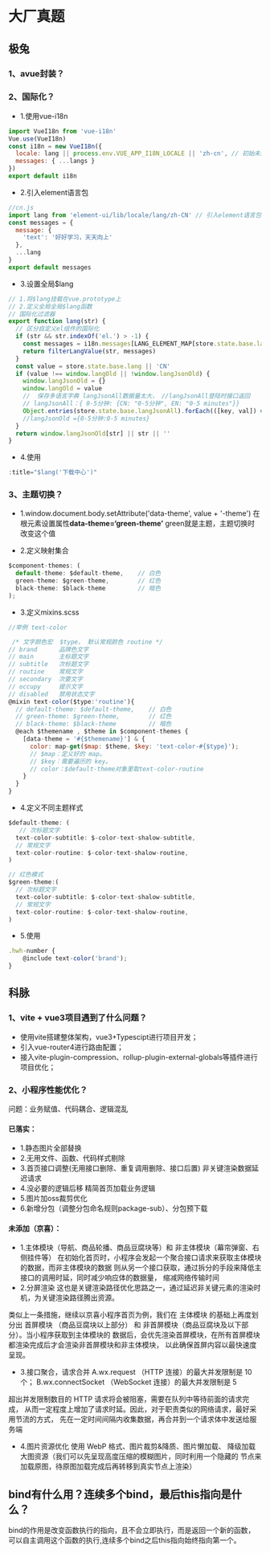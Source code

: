 # 大厂真题

## 极兔

### 1、avue封装？

### 2、国际化？
- 1.使用vue-i18n
```js
import VueI18n from 'vue-i18n'
Vue.use(VueI18n)
const i18n = new VueI18n({
  locale: lang || process.env.VUE_APP_I18N_LOCALE || 'zh-cn', // 初始未选择默认 en 英文
  messages: { ...langs }
})
export default i18n
```
- 2.引入element语言包
```js
//cn.js
import lang from 'element-ui/lib/locale/lang/zh-CN' // 引入element语言包
const messages = {
  message: {
    'text': '好好学习，天天向上'
  },
  ...lang
}
export default messages
```
- 3.设置全局$lang
```js
// 1.将$lang挂载在vue.prototype上
// 2.定义全局全局$lang函数
// 国际化过滤器
export function lang(str) {
  // 区分自定义el组件的国际化
  if (str && str.indexOf('el.') > -1) {
    const messages = i18n.messages[LANG_ELEMENT_MAP[store.state.base.lang]]
    return filterLangValue(str, messages)
  }
  const value = store.state.base.lang || 'CN'
  if (value !== window.langOld || !window.langJsonOld) {
    window.langJsonOld = {}
    window.langOld = value
    //  保存多语言字典 langJsonAll数据量太大， //langJsonAll登陆时接口返回
    // langJsonAll：{ 0-5分钟: {CN: "0-5分钟", EN: "0-5 minutes"}} 
    Object.entries(store.state.base.langJsonAll).forEach(([key, val]) => (window.langJsonOld[key] = val[value]))
    //langJsonOld ={0-5分钟:0-5 minutes}
  }
  return window.langJsonOld[str] || str || ''
}

```
- 4.使用
```js
:title="$lang('下载中心')" 
```

### 3、主题切换？
- 1.window.document.body.setAttribute('data-theme', value + '-theme')
在根元素设置属性**data-theme=‘green-theme’** green就是主题，主题切换时改变这个值

- 2.定义映射集合
```js
$component-themes: (
  default-theme: $default-theme,    // 白色
  green-theme: $green-theme,        // 红色
  black-theme: $black-theme         // 暗色
);
```

- 3.定义mixins.scss
```js
//举例 text-color

 /* 文字颜色宏  $type， 默认常规颜色 routine */
// brand      品牌色文字
// main       主标题文字
// subtitle   次标题文字
// routine    常规文字
// secondary  次要文字
// occupy     提示文字
// disabled   禁用状态文字
@mixin text-color($type:'routine'){
  // default-theme: $default-theme,    // 白色
  // green-theme: $green-theme,        // 红色
  // black-theme: $black-theme         // 暗色
  @each $themename , $theme in $component-themes {
    [data-theme = '#{$themename}'] & {
      color: map-get($map: $theme, $key: 'text-color-#{$type}');
      // $map：定义好的 map。
      // $key：需要遍历的 key。
      // color：$default-theme对象里取text-color-routine
    }
  }
}

```
- 4.定义不同主题样式
```js
$default-theme: (
   // 次标题文字
  text-color-subtitle: $-color-text-shalow-subtitle,
  // 常规文字
  text-color-routine: $-color-text-shalow-routine,
)

// 红色模式
$green-theme:(
  // 次标题文字
  text-color-subtitle: $-color-text-shalow-subtitle,
  // 常规文字
  text-color-routine: $-color-text-shalow-routine,
)
```
- 5.使用
```js
.hwh-number {
    @include text-color('brand'); 
}
```



## 科脉

### 1、vite + vue3项目遇到了什么问题？
- 使用vite搭建整体架构，vue3+Typescipt进行项目开发；
- 引入vue-router4进行路由配置；
- 接入vite-plugin-compression、rollup-plugin-external-globals等插件进行项目优化；


### 2、小程序性能优化？
 问题：业务赋值、代码耦合、逻辑混乱
#### 已落实：
- 1.静态图片全部替换
- 2.无用文件、函数、代码样式剔除
- 3.首页接口调整(无用接口删除、重复调用删除、接口后置) 非关键渲染数据延迟请求
- 4.没必要的逻辑后移 精简首页加载业务逻辑
- 5.图片加oss裁剪优化
- 6.新增分包（调整分包命名规则package-sub）、分包预下载
#### 未添加（京喜）：
 - 1.主体模块（导航、商品轮播、商品豆腐块等）和 非主体模块（幕帘弹窗、右侧挂件等）
在初始化首页时，小程序会发起一个聚合接口请求来获取主体模块的数据，而非主体模块的数据
则从另一个接口获取，通过拆分的手段来降低主接口的调用时延，同时减少响应体的数据量，
缩减网络传输时间
 - 2.分屏渲染
这也是关键渲染路径优化思路之一，通过延迟非关键元素的渲染时机，为关键渲染路径腾出资源。

类似上一条措施，继续以京喜小程序首页为例，我们在 主体模块 的基础上再度划分出 首屏模块
（商品豆腐块以上部分） 和 非首屏模块（商品豆腐块及以下部分）。当小程序获取到主体模块的
数据后，会优先渲染首屏模块，在所有首屏模块都渲染完成后才会渲染非首屏模块和非主体模块，
以此确保首屏内容以最快速度呈现。
- 3.接口聚合，请求合并
A.wx.request （HTTP 连接）的最大并发限制是 10 个；
B.wx.connectSocket （WebSocket 连接）的最大并发限制是 5 

超出并发限制数目的 HTTP 请求将会被阻塞，需要在队列中等待前面的请求完成，
从而一定程度上增加了请求时延。因此，对于职责类似的网络请求，最好采用节流的方式，
先在一定时间间隔内收集数据，再合并到一个请求体中发送给服务端
- 4.图片资源优化
使用 WebP 格式、图片裁剪&降质、图片懒加载、
降级加载大图资源（我们可以先呈现高度压缩的模糊图片，同时利用一个隐藏的
节点来加载原图，待原图加载完成后再转移到真实节点上渲染）


## bind有什么用？连续多个bind，最后this指向是什么？ 
bind的作用是改变函数执行的指向，且不会立即执行，而是返回一个新的函数，可以自主调用这个函数的执行,连续多个bind之后this指向始终指向第一个。

<!-- ## DOMContentLoaded和load的区别

- 当初始的 HTML 文档被完全加载和解析完成之后，DOMContentLoaded 事件被触发，而无需等待样式表、图像和子框架的完全加载
- load 仅用于检测一个完全加载的页面，页面的html、css、js、图片等资源都已经加载完之后才会触发 load 事件 -->

